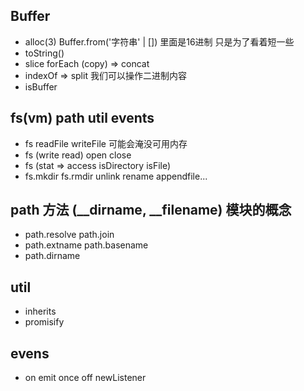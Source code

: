 ## Buffer
- alloc(3) Buffer.from('字符串' | [])  里面是16进制 只是为了看着短一些
- toString()
- slice forEach (copy) => concat
- indexOf => split 我们可以操作二进制内容
- isBuffer

## fs(vm) path util events
- fs readFile writeFile 可能会淹没可用内存
- fs (write read) open close
- fs (stat => access isDirectory isFile)
- fs.mkdir fs.rmdir unlink rename appendfile...

## path 方法 (__dirname, __filename) 模块的概念
- path.resolve path.join
- path.extname path.basename
- path.dirname

## util
- inherits
- promisify

## evens
- on emit once off newListener